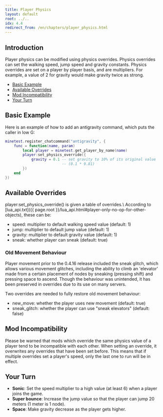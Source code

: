 ```yaml
---
title: Player Physics
layout: default
root: ../..
idx: 4.4
redirect_from: /en/chapters/player_physics.html
---
```


## Introduction

Player physics can be modified using physics overrides. Physics overrides can set the
walking speed, jump speed and gravity constants. Physics overrides are set on a player
by player basis, and are multipliers. For example, a value of 2 for gravity would make
gravity twice as strong.

* [Basic Example](#basic_example)
* [Available Overrides](#available_overrides)
* [Mod Incompatibility ](#mod_incompatibility)
* [Your Turn](#your_turn)

## Basic Example

Here is an example of how to add an antigravity command, which
puts the caller in low G:

```lua
minetest.register_chatcommand("antigravity", {
    func = function(name, param)
        local player = minetest.get_player_by_name(name)
        player:set_physics_override({
            gravity = 0.1 -- set gravity to 10% of its original value
                          -- (0.1 * 9.81)
        })
    end
})
```

## Available Overrides

player:set_physics_override() is given a table of overrides.\\
According to [lua_api.txt]({{ page.root }}/lua_api.html#player-only-no-op-for-other-objects),
these can be:

* speed: multiplier to default walking speed value (default: 1)
* jump: multiplier to default jump value (default: 1)
* gravity: multiplier to default gravity value (default: 1)
* sneak: whether player can sneak (default: true)

### Old Movement Behaviour

Player movement prior to the 0.4.16 release included the sneak glitch, which
allows various movement glitches, including the ability
to climb an 'elevator' made from a certain placement of nodes by sneaking
(pressing shift) and pressing space to ascend. Though the behaviour was
unintended, it has been preserved in overrides due to its use on many servers.

Two overrides are needed to fully restore old movement behaviour:

* new_move: whether the player uses new movement (default: true)
* sneak_glitch: whether the player can use "sneak elevators" (default: false)

## Mod Incompatibility

Please be warned that mods which override the same physics value of a player tend
to be incompatible with each other. When setting an override, it overwrites
any overrides that have been set before. This means that if multiple overrides set a
player's speed, only the last one to run will be in effect.

## Your Turn

* **Sonic**: Set the speed multiplier to a high value (at least 6) when a player joins the game.
* **Super bounce**: Increase the jump value so that the player can jump 20 meters (1 meter is 1 node).
* **Space**: Make gravity decrease as the player gets higher.

